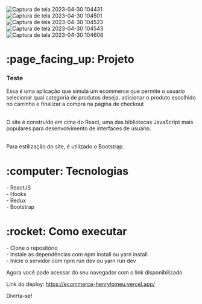 
![Captura de tela 2023-04-30 104431](https://user-images.githubusercontent.com/115239333/235356288-473ce708-f918-431d-bd05-6a477473ac8a.png)
![Captura de tela 2023-04-30 104501](https://user-images.githubusercontent.com/115239333/235356291-241bfe7f-08f3-49f9-b2a4-0cf2226e51d3.png)
![Captura de tela 2023-04-30 104523](https://user-images.githubusercontent.com/115239333/235356293-b65e6992-80b9-4b11-a08f-b22de5a630d2.png)
![Captura de tela 2023-04-30 104543](https://user-images.githubusercontent.com/115239333/235356295-fcc3ded8-198c-4d8a-a3e6-8b5151747ad8.png)
![Captura de tela 2023-04-30 104606](https://user-images.githubusercontent.com/115239333/235356296-fb2fe88c-35b8-466b-b1e2-007410ff3e76.png)

<h1> :page_facing_up: Projeto</h1>
<h3>Teste</h3> 
Essa é uma aplicação que simula um ecommerce que permite o usuario selecionar qual categoria de produtos deseja, adicionar o produto escolhido no carrinho e finalizar a compra na página de checkout</br></br>

O site é construído em cima do React, uma das bibliotecas JavaScript mais populares para desenvolvimento de interfaces de usuário.</br></br>

Para estilização do site, é utilizado o Bootstrap.

<h1> :computer: Tecnologias</h1>
- ReactJS </br>
- Hooks </br>
- Redux </br>
- Bootstrap </br>

<h1> :rocket: Como executar</h1>
- Clone o repositório </br>
- Instale as dependências com npm install ou yarn install </br>
- Inicie o servidor com npm run dev ou yarn run dev </br>

Agora você pode acessar do seu navegador com o link disponibilizado

Link do deploy: https://ecommerce-henrylomeu.vercel.app/</br>

Divirta-se!
